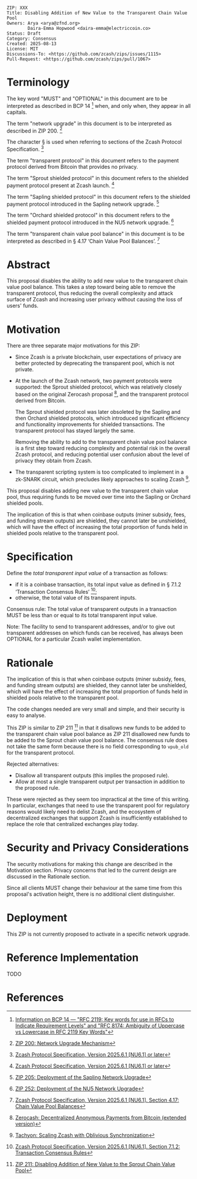 
    ZIP: XXX
    Title: Disabling Addition of New Value to the Transparent Chain Value Pool
    Owners: Arya <arya@zfnd.org>
            Daira-Emma Hopwood <daira-emma@electriccoin.co>
    Status: Draft
    Category: Consensus
    Created: 2025-08-13
    License: MIT
    Discussions-To: <https://github.com/zcash/zips/issues/1115>
    Pull-Request: <https://github.com/zcash/zips/pull/1067>


# Terminology

The key word "MUST" and "OPTIONAL" in this document are to be interpreted as
described in BCP 14 [^BCP14] when, and only when, they appear in all capitals.

The term "network upgrade" in this document is to be interpreted as described
in ZIP 200. [^zip-0200]

The character § is used when referring to sections of the Zcash Protocol
Specification. [^protocol]

The term "transparent protocol" in this document refers to the
payment protocol derived from Bitcoin that provides no privacy.

The term "Sprout shielded protocol" in this document refers to the shielded
payment protocol present at Zcash launch. [^protocol]

The term "Sapling shielded protocol" in this document refers to the shielded
payment protocol introduced in the Sapling network upgrade. [^zip-0205]

The term "Orchard shielded protocol" in this document refers to the shielded
payment protocol introduced in the NU5 network upgrade. [^zip-0252]

The term "transparent chain value pool balance" in this document is to be
interpreted as described in § 4.17 ‘Chain Value Pool Balances’.
[^protocol-chainvaluepoolbalances]


# Abstract

This proposal disables the ability to add new value to the transparent chain
value pool balance. This takes a step toward being able to remove the
transparent protocol, thus reducing the overall complexity and attack surface
of Zcash and increasing user privacy without causing the loss of users' funds.


# Motivation

There are three separate major motivations for this ZIP:

- Since Zcash is a private blockchain, user expectations of privacy are better
  protected by deprecating the transparent pool, which is not private.

- At the launch of the Zcash network, two payment protocols were supported:
  the Sprout shielded protocol, which was relatively closely based on
  the original Zerocash proposal [^zerocash], and the transparent protocol
  derived from Bitcoin.

  The Sprout shielded protocol was later obsoleted by the Sapling and then
  Orchard shielded protocols, which introduced significant efficiency and
  functionality improvements for shielded transactions. The transparent protocol
  has stayed largely the same.

  Removing the ability to add to the transparent chain value pool balance is a
  first step toward reducing complexity and potential risk in the overall Zcash
  protocol, and reducing potential user confusion about the level of privacy they
  obtain from Zcash.

- The transparent scripting system is too complicated to implement in a zk-SNARK
  circuit, which precludes likely approaches to scaling Zcash [^tachyon].

This proposal disables adding new value to the transparent chain value pool,
thus requiring funds to be moved over time into the Sapling or Orchard shielded
pools.

The implication of this is that when coinbase outputs (miner subsidy, fees, and
funding stream outputs) are shielded, they cannot later be unshielded, which
will have the effect of increasing the total proportion of funds held in shielded
pools relative to the transparent pool.


# Specification

Define the *total transparent input value* of a transaction as follows:

- if it is a coinbase transaction, its total input value as defined in § 7.1.2
  ‘Transaction Consensus Rules’ [^protocol-txnconsensus];
- otherwise, the total value of its transparent inputs.

Consensus rule: The total value of transparent outputs in a transaction MUST be
less than or equal to its total transparent input value.

Note: The facility to send to transparent addresses, and/or to give out transparent
addresses on which funds can be received, has always been OPTIONAL for a particular
Zcash wallet implementation.


# Rationale

The implication of this is that when coinbase outputs (miner subsidy, fees, and
funding stream outputs) are shielded, they cannot later be unshielded, which
will have the effect of increasing the total proportion of funds held in shielded
pools relative to the transparent pool.

The code changes needed are very small and simple, and their security is easy to
analyse.

This ZIP is similar to ZIP 211 [^zip-0211] in that it disallows new funds to be
added to the transparent chain value pool balance as ZIP 211 disallowed new funds
to be added to the Sprout chain value pool balance. The consensus rule does not
take the same form because there is no field corresponding to `vpub_old` for the
transparent protocol.

Rejected alternatives:

- Disallow all transparent outputs (this implies the proposed rule).
- Allow at most a single transparent output per transaction in addition to
  the proposed rule.

These were rejected as they seem too impractical at the time of this writing.
In particular, exchanges that need to use the transparent pool for regulatory
reasons would likely need to delist Zcash, and the ecosystem of decentralized
exchanges that support Zcash is insufficiently established to replace the role
that centralized exchanges play today.


# Security and Privacy Considerations

The security motivations for making this change are described in the Motivation section.
Privacy concerns that led to the current design are discussed in the Rationale section.

Since all clients MUST change their behaviour at the same time from this proposal's activation
height, there is no additional client distinguisher.


# Deployment

This ZIP is not currently proposed to activate in a specific network upgrade.


# Reference Implementation

TODO


# References

[^BCP14]: [Information on BCP 14 — "RFC 2119: Key words for use in RFCs to Indicate Requirement Levels" and "RFC 8174: Ambiguity of Uppercase vs Lowercase in RFC 2119 Key Words"](https://www.rfc-editor.org/info/bcp14)

[^zip-0200]: [ZIP 200: Network Upgrade Mechanism](zip-0200.rst)

[^protocol]: [Zcash Protocol Specification, Version 2025.6.1 [NU6.1] or later](protocol/protocol.pdf)

[^protocol-chainvaluepoolbalances]: [Zcash Protocol Specification, Version 2025.6.1 [NU6.1]. Section 4.17: Chain Value Pool Balances](protocol/protocol.pdf#chainvaluepoolbalances)

[^protocol-txnconsensus]: [Zcash Protocol Specification, Version 2025.6.1 [NU6.1]. Section 7.1.2: Transaction Consensus Rules](protocol/protocol.pdf#txnconsensus)

[^zip-0205]: [ZIP 205: Deployment of the Sapling Network Upgrade](zip-0205.rst)

[^zip-0211]: [ZIP 211: Disabling Addition of New Value to the Sprout Chain Value Pool](zip-0211.rst)

[^zip-0252]: [ZIP 252: Deployment of the NU5 Network Upgrade](zip-0252.rst)

[^zerocash]: [Zerocash: Decentralized Anonymous Payments from Bitcoin (extended version)](https://eprint.iacr.org/2014/349)

[^tachyon]: [Tachyon: Scaling Zcash with Oblivious Synchronization](https://seanbowe.com/blog/tachyon-scaling-zcash-oblivious-synchronization/)
